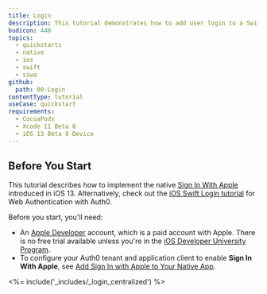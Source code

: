 ```yaml
---
title: Login
description: This tutorial demonstrates how to add user login to a Swift application using Sign In With Apple.
budicon: 448
topics:
  - quickstarts
  - native
  - ios
  - swift
  - siwa
github:
  path: 00-Login
contentType: tutorial
useCase: quickstart
requirements:
  - CocoaPods
  - Xcode 11 Beta 6
  - iOS 13 Beta 8 Device
---
```


<!-- markdownlint-disable MD002 MD041 -->

## Before You Start

This tutorial describes how to implement the native [Sign In With Apple](https://developer.apple.com/sign-in-with-apple/) introduced in iOS 13. Alternatively, check out the [iOS Swift Login tutorial](/quickstart/native/ios-swift) for Web Authentication with Auth0.

Before you start, you'll need:
* An [Apple Developer](https://developer.apple.com/programs/) account, which is a paid account with Apple. There is no free trial available unless you're in the [iOS Developer University Program](https://developer.apple.com/support/compare-memberships/).
* To configure your Auth0 tenant and application client to enable **Sign In With Apple**, see [Add Sign In with Apple to Your Native App](/connections/apple-siwa/add-siwa-to-native-app).

<%= include('_includes/_login_centralized') %>
